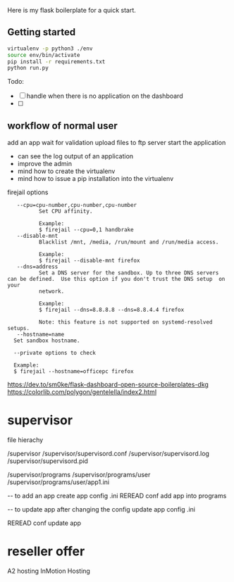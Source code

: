  Here is my flask boilerplate for a quick start.
 
 ## Getting started 
 
 ```sh
 virtualenv -p python3 ./env
 source env/bin/activate
 pip install -r requirements.txt
 python run.py
 ```

 Todo:

 - [ ] handle when there is no application on the dashboard
 - [ ]
## workflow of normal user
add an app
wait for validation
upload files to ftp server
start the application

+ can see the log output of an application
+ improve the admin
+ mind how to create the virtualenv
+ mind how to issue a pip installation into the virtualenv

firejail options

       --cpu=cpu-number,cpu-number,cpu-number
              Set CPU affinity.

              Example:
              $ firejail --cpu=0,1 handbrake
       --disable-mnt
              Blacklist /mnt, /media, /run/mount and /run/media access.

              Example:
              $ firejail --disable-mnt firefox
       --dns=address
              Set a DNS server for the sandbox. Up to three DNS servers can be defined.  Use this option if you don't trust the DNS setup  on  your
              network.

              Example:
              $ firejail --dns=8.8.8.8 --dns=8.8.4.4 firefox

              Note: this feature is not supported on systemd-resolved setups.
       --hostname=name
      Set sandbox hostname.

      --private options to check

      Example:
      $ firejail --hostname=officepc firefox


https://dev.to/sm0ke/flask-dashboard-open-source-boilerplates-dkg
https://colorlib.com/polygon/gentelella/index2.html

# supervisor
file hierachy

/supervisor
/supervisor/supervisord.conf
/supervisor/supervisord.log
/supervisor/supervisord.pid

/supervisor/programs
/supervisor/programs/user
/supervisor/programs/user/app1.ini

-- to add an app
create app config .ini
REREAD conf
add app into programs

-- to update app after changing the config
update app config .ini

REREAD conf
update app

# reseller offer
A2 hosting
InMotion Hosting